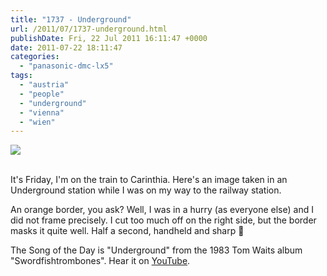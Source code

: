 ```yaml
---
title: "1737 - Underground"
url: /2011/07/1737-underground.html
publishDate: Fri, 22 Jul 2011 16:11:47 +0000
date: 2011-07-22 18:11:47
categories: 
  - "panasonic-dmc-lx5"
tags: 
  - "austria"
  - "people"
  - "underground"
  - "vienna"
  - "wien"
---
```

<div class="container">
<div class="center"><a target="_blank" href="https://d25zfm9zpd7gm5.cloudfront.net/1200x1200/2011/20110722_155659_ps.jpg"><img src="https://d25zfm9zpd7gm5.cloudfront.net/0600x0600/2011/20110722_155659_ps.jpg" /></a></div>
</div>
<br />

It's Friday, I'm on the train to Carinthia. Here's an image taken in an Underground station while I was on my way to the railway station.

 An orange border, you ask? Well, I was in a hurry (as everyone else) and I did not frame precisely. I cut too much off on the right side, but the border masks it quite well. Half a second, handheld and sharp 🙂

The Song of the Day is "Underground" from the 1983 Tom Waits album "Swordfishtrombones". Hear it on <a href="http://www.youtube.com/watch?v=ciBAMhLiwyQ" target="_blank">YouTube</a>.
